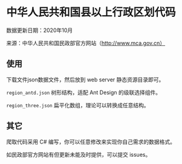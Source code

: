 # 中华人民共和国县以上行政区划代码

数据更新日期：2020年10月

来源：中华人民共和国民政部官方网站（http://www.mca.gov.cn）

## 使用

下载文件json数据文件，然后放到 web server 静态资源目录即可。

`region_antd.json` 树形结构，适配 Ant Design 的级联选择组件。

`region_three.json` 扁平化数组，理论可以转换成任意结构。

## 其它

爬取代码采用 C# 编写，你可以任意修改来实现你自己需求的数据格式。

如民政部官方网站有但更新未能及时提供，可以提交 issues。